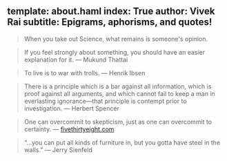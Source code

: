 template: about.haml
index: True
author: Vivek Rai
subtitle: Epigrams, aphorisms, and quotes!
---

> When you take out Science, what remains is someone's opinion.

> If you feel strongly about something, you should have an easier explanation for it. — Mukund Thattai

> To live is to war with trolls. — Henrik Ibsen 

> There is a principle which is a bar against all information, which is proof against all arguments, and which cannot fail to keep a man in everlasting ignorance—that principle is contempt prior to investigation. — Herbert Spencer

> One can overcommit to skepticism, just as one can overcommit to certainty. — [fivethirtyeight.com](fivethirtyeight.com)

> “…you can put all kinds of furniture in, but you gotta have steel in the walls.” — Jerry Sienfeld
